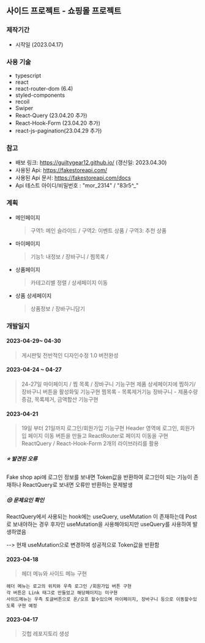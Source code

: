 ## 사이드 프로젝트 - 쇼핑몰 프로젝트

### 제작기간

-   시작일 (2023.04.17)

### 사용 기술

-   typescript
-   react
-   react-router-dom (6.4)
-   styled-components
-   recoil
-   Swiper
-   React-Query (23.04.20 추가)
-   React-Hook-Form (23.04.20 추가)
-   react-js-pagination(23.04.29 추가)

### 참고

-   배보 링크: https://guiltygear12.github.io/ (갱신일: 2023.04.30)
-   사용된 Api: https://fakestoreapi.com/
-   사용된 Api 문서: https://fakestoreapi.com/docs
-   Api 테스트 아이디/비밀번호 : "mor_2314" / "83r5^\_"

### 계획

-   메인페이지
    > 구역1: 메인 슬라이드 / 구역2: 이벤트 상품 / 구역3: 추천 상품
-   마이페이지
    > 기능1: 내정보 / 장바구니 / 찜목록 /
-   상품페이지
    > 카테고리별 정렬 / 상세페이지 이동
-   상품 상세페이지
    > 상품정보 / 장바구니담기

### 개발일지

#### 2023-04-29~ 04-30

> 게시판및 전반적인 디자인수정
> 1.0 버전완성

#### 2023-04-24 ~ 04-27

> 24-27일 마이페이지 / 찜 목록 / 장바구니 기능구현
> 제품 상세페이지에 찜하기/장바구니 버튼을 활성화및 기능구현
> 찜목록 - 목록제거기능
> 장바구니 - 제품수량증감, 목록제거, 금액합산 기능구현

#### 2023-04-21

> 19일 부터 21일까지 로그인/회원가입 기능구현
> Header 영역에 로그인, 회원가입 페이지 이동 버튼을 만들고 ReactRouter로 페이지 이동을 구현
> ReactQuery / React-Hook-Form 2개의 라이브러리를 활용

##### ⭐ 발견된 오류

Fake shop api에 로그인 정보를 보내면 Token값을 반환하여 로그인이 되는 기능이 존재하나
ReactQuery로 보내면 오류만 반환하는 문제발생

##### 😒 문제요인 확인

ReactQuery에서 사용되는 hook에는 useQuery, useMutation 이 존재하는데 Post로 보내야하는 경우 후자인 useMutation을 사용해야되지만 useQuery를 사용하여 발생하였음

--> 현재 useMutation으로 변경하여 성공적으로 Token값을 반환함

#### 2023-04-18

> 헤더 메뉴와 사이드 메뉴 구현

    헤더 메뉴는 로고의 위치와 우측 로그인 /회원가입 버튼 구현
    각 버튼은 Link 태그로 만들었고 해당페이지는 미구현
    사이드메뉴는 우측 토글버튼으로 온/오프 할수있으며 마이페이지, 장바구니 등으로 이동할수있도록 구현 예정

#### 2023-04-17

> 깃헙 레포지토리 생성
